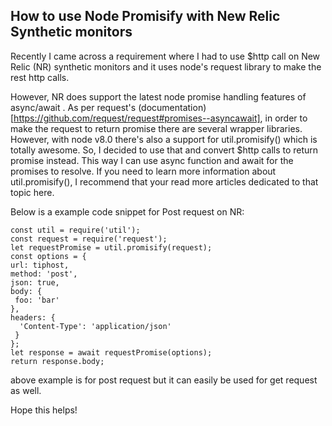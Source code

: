 ## How to use Node Promisify with New Relic Synthetic monitors
Recently I came across a requirement where I had to use $http call on New Relic (NR) synthetic monitors and it uses node's request library to make the rest http calls.

However, NR does support the latest node promise handling features of async/await . As per request's (documentation)[https://github.com/request/request#promises--asyncawait], in order to make the request to return promise there are several wrapper libraries. However, with node v8.0 there's also a support for util.promisify() which is totally awesome. So, I decided to use that and convert $http calls to return promise instead. This way I can use async function and await for the promises to resolve.
If you need to learn more information about util.promisify(), I recommend that your read more articles dedicated to that topic here.

Below is a example code snippet for Post request on NR:
```
const util = require('util');
const request = require('request');
let requestPromise = util.promisify(request);
const options = {
url: tiphost,
method: 'post',
json: true,
body: {
 foo: 'bar'
},
headers: {
  'Content-Type': 'application/json'
 }
};
let response = await requestPromise(options);
return response.body;
```

above example is for post request but it can easily be used for get request as well.

Hope this helps!